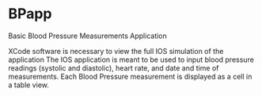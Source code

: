 # BPapp
Basic Blood Pressure Measurements Application

XCode software is necessary to view the full IOS simulation of the application 
The IOS application is meant to be used to input blood pressure readings (systolic and diastolic), heart rate, and date and time of measurements.
Each Blood Pressure measurement is displayed as a cell in a table view. 
